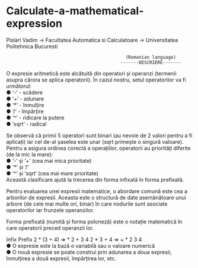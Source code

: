 # Calculate-a-mathematical-expression
Pislari Vadim -> Facultatea Automatica si Calculatoare -> Universitatea Politehnica Bucuresti

                                                 (Romanian language)
                                               -------DESCRIERE-------
               
O expresie aritmetică este alcătuită din operatori și operanzi (termenii asupra cărora se aplica operatorii). În cazul nostru, setul operatorilor va fi următorul:
</br>● ‘-’  - scădere 
</br> ● ‘+’  - adunare 
</br> ● ‘*’  - înmulțire
 </br>● ‘/’  - împărțire
 </br>● ‘^’  - ridicare la putere 
 </br>● ‘sqrt’  - radical 
 
Se observă că primii 5 operatori sunt binari (au nevoie de 2 valori pentru a fi aplicați) iar cel de-al șaselea este unar (sqrt primește o singură valoare). Pentru a asigura ordinea corectă a operațiilor, operatorii au priorități diferite (de la mic la mare): 
 </br>● ‘-’ și ‘+’ (cea mai mica prioritate) 
 </br>● ‘*’ și ‘/’ 
 </br>● ‘^’ și ‘sqrt’ (cea mai mare prioritate) 
 </br>Această clasificare ajută la trecerea din forma infixată în forma prefixată. 

Pentru evaluarea unei expresii matematice, o abordare comună este cea a arborilor de expresii. Aceasta este o structură de date asemănătoare unui arbore (de cele mai multe ori, binar) în care nodurile sunt asociate operatorilor iar frunzele operanzilor.  
 
Forma prefixată (numită și forma poloneză) este o notație matematică în care operatorii preced operanzii lor. 

Infix  Prefix 2 * (3 + 4) => * 2 + 3 4 2 * 3 + 4 => + * 2 3 4 
</br> ● O expresie este la bază o variabilă sau o valoare numerică 
</br>● O nouă expresie se poate construi prin adunarea a doua expresii, înmulțirea a două expresii, împărțirea lor, etc. 
